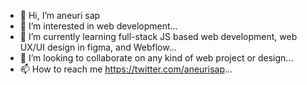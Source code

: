 - 👋 Hi, I’m aneuri sap
- 👀 I’m interested in web development...
- 🌱 I’m currently learning full-stack JS based web development, web UX/UI design in figma, and Webflow...
- 💞️ I’m looking to collaborate on any kind of web project or design...
- 📫 How to reach me https://twitter.com/aneurisap...

<!---
aneurisap/aneurisap is a ✨ special ✨ repository because its `README.md` (this file) appears on your GitHub profile.
You can click the Preview link to take a look at your changes.
--->
